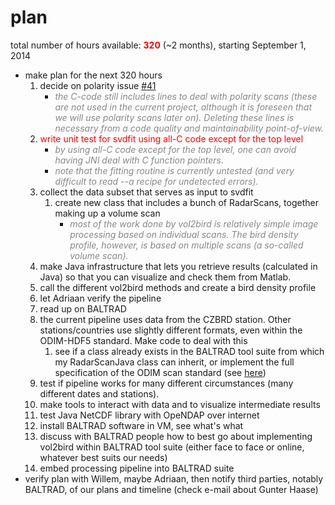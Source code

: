 
# plan

total number of hours available: <font color="#F00">__320__</font> (~2 months), starting September 1, 2014

* make plan for the next 320 hours 
    1. decide on polarity issue [#41](https://github.com/NLeSC/enram/issues/41)
        * <font color="#888">_the C-code still includes lines to deal with polarity scans (these are not used in the current project, although it is foreseen that we will use polarity scans later on). Deleting these lines is necessary from a code quality and maintainability point-of-view._</font>
    1. <font color="#F00"> write unit test for svdfit using all-C code except for the top level</font>
        * <font color="#888">_by using all-C code except for the top level, one can avoid having JNI deal with C function pointers._</font>
        * <font color="#888">_note that the fitting routine is currently untested (and very difficult to read --a recipe for undetected errors)._</font>
    1. collect the data subset that serves as input to svdfit
        1. create new class that includes a bunch of RadarScans, together making up a volume scan
            * <font color="#888">_most of the work done by vol2bird is relatively simple image processing based on individual scans. The bird density profile, however, is based on multiple scans (a so-called volume scan)._</font>
    1. make Java infrastructure that lets you retrieve results (calculated in Java) so that you can visualize and check them from Matlab.
    1. call the different vol2bird methods and create a bird density profile
    1. let Adriaan verify the pipeline 
    1. read up on BALTRAD
    1. the current pipeline uses data from the CZBRD station. Other stations/countries use slightly different formats, even within the ODIM-HDF5 standard. Make code to deal with this
        1. see if a class already exists in the BALTRAD tool suite from which my RadarScanJava class can inherit, or implement the full specification of the ODIM scan standard (see [here](https://www.wmo.int/pages/prog/www/OSY/Meetings/ET-SBO_Workshop_Radar_Data_Ex/SBO-WxR_Exchange_3.1.6_NGaussiat.pdf))
    1. test if pipeline works for many different circumstances (many different dates and stations).
    1. make tools to interact with data and to visualize intermediate results
    1. test Java NetCDF library with OpeNDAP over internet
    1. install BALTRAD software in VM, see what's what
    1. discuss with BALTRAD people how to best go about implementing vol2bird within BALTRAD tool suite (either face to face or online, whatever best suits our needs)
    1. embed processing pipeline into BALTRAD suite
* verify plan with Willem, maybe Adriaan, then notify third parties, notably BALTRAD, of our plans and timeline (check e-mail about Gunter Haase)
